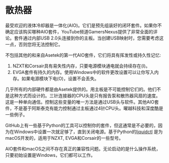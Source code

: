 # 散热器

最受欢迎的液体冷却器是一体化(AIO)。它们是预先组装好的闭环套件。如果你不确定应该购买哪种AIO套件，YouTube频道GamersNexus提供了非常全面的评论。套件通过内部USB 2.0头连接到你的主板。当创建USB映射时，您需要考虑这一点，否则您将无法控制它。

不包括其他的和来自Asetek的第一代AIO套件，它们将具有挥发性或持久性记忆:

1. NZXT和Corsair具有易失性内存，只要电源模块通电就会持续存在(I)。
2. EVGA套件有持久的内存。使用Windows中的软件更改设置可以让你写入内存。如果电源模块下电(O)，设置不会丢失。

几乎所有的内部硬件都是由Asetek提供的。用主板是不可能控制它们的。他们不是这种方式而设计的。三针连接器的CPU头是只有报告泵和散热器风扇的速度。这是一种单向通信。控制这些变量的唯一方法是通过USB头与软件。其他AIO套件，不是基于阿斯泰克有能力控制通过主板通过4针CPU头。曜越科技和深度酷是一些例子。

GitHub上有一些基于Python的工具可以控制你的套件，但这通常是不必要的，因为在Windows中设置一次就足够了，直到关闭电源。基于Python的[liquidctl](https://github.com/jonasmalacofilho/liquidctl) 是为macOS开发的，适用于NZXT, EVGA和Corsair的一些型号。

AIO套件和macOS之间不存在真正的兼容性问题。无论启动的是什么操作系统，只要初始设置是Windows，它们都可以工作。
